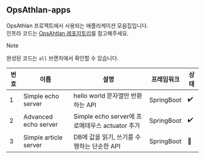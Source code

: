 ## OpsAthlan-apps

OpsAthlan 프로젝트에서 사용되는 애플리케이션 모음집입니다.  
인프라 코드는 [OpsAhtlan 레포지토리](https://github.com/S0okJu/OpsAthlan)를 참고해주세요.

> [!NOTE] 
> 완성된 코드는 `all` 브랜치에서 확인할 수 있습니다. 

|번호|이름|설명|프레임워크|상태|
|------|---|---|---|---|
|1|Simple echo server|hello world 문자열만 반환하는 API|SpringBoot|✔️|
|2|Advanced echo server|Simple echo server에 프로메테우스 actuator 추가|SpringBoot|✔️|
|3|Simple article server|DB에 값을 읽기, 쓰기를 수행하는 단순한 API|SpringBoot|🏃|
